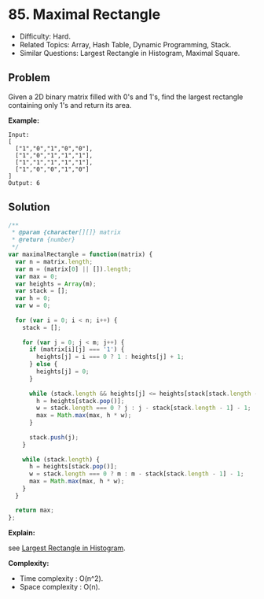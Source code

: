 # 85. Maximal Rectangle

- Difficulty: Hard.
- Related Topics: Array, Hash Table, Dynamic Programming, Stack.
- Similar Questions: Largest Rectangle in Histogram, Maximal Square.

## Problem

Given a 2D binary matrix filled with 0's and 1's, find the largest rectangle containing only 1's and return its area.

**Example:**

```
Input:
[
  ["1","0","1","0","0"],
  ["1","0","1","1","1"],
  ["1","1","1","1","1"],
  ["1","0","0","1","0"]
]
Output: 6
```

## Solution

```javascript
/**
 * @param {character[][]} matrix
 * @return {number}
 */
var maximalRectangle = function(matrix) {
  var n = matrix.length;
  var m = (matrix[0] || []).length;
  var max = 0;
  var heights = Array(m);
  var stack = [];
  var h = 0;
  var w = 0;
  
  for (var i = 0; i < n; i++) {
    stack = [];
    
    for (var j = 0; j < m; j++) {
      if (matrix[i][j] === '1') {
        heights[j] = i === 0 ? 1 : heights[j] + 1;
      } else {
        heights[j] = 0;
      }
      
      while (stack.length && heights[j] <= heights[stack[stack.length - 1]]) {
        h = heights[stack.pop()];
        w = stack.length === 0 ? j : j - stack[stack.length - 1] - 1;
        max = Math.max(max, h * w);
      }
      
      stack.push(j);
    }
    
    while (stack.length) {
      h = heights[stack.pop()];
      w = stack.length === 0 ? m : m - stack[stack.length - 1] - 1;
      max = Math.max(max, h * w);
    }
  }

  return max;
};
```

**Explain:**

see [Largest Rectangle in Histogram](./largest-rectangle-in-histogram.html).

**Complexity:**

* Time complexity : O(n^2).
* Space complexity : O(n).
